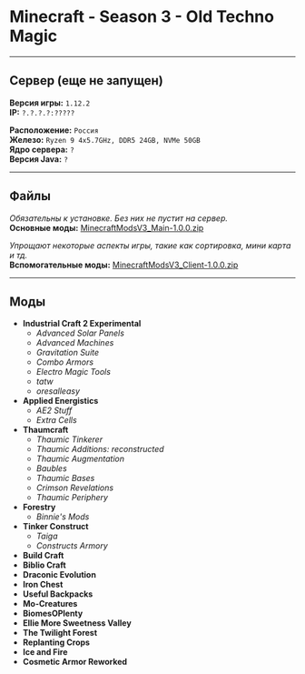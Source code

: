 # Minecraft - Season 3 - Old Techno Magic
___

## Сервер (еще не запущен)

**Версия игры:** `1.12.2`</br>
**IP:** `?.?.?.?:?????`</br>

**Расположение:** `Россия`</br>
**Железо:** `Ryzen 9 4x5.7GHz, DDR5 24GB, NVMe 50GB`</br>
**Ядро сервера:** `?`</br>
**Версия Java:** `?`</br>
___

## Файлы

*Обязательны к установке. Без них не пустит на сервер.*</br>
**Основные моды:** [MinecraftModsV3_Main-1.0.0.zip](https://disk.yandex.ru/d/9hFd_7J4hGP6pw)

*Упрощают некоторые аспекты игры, такие как сортировка, мини карта и тд.*</br>
**Вспомогательные моды:** [MinecraftModsV3_Client-1.0.0.zip](https://disk.yandex.ru/d/P2zR9qGWa9Kp2A)

___

## Моды

- **Industrial Craft 2 Experimental**
  - *Advanced Solar Panels*
  - *Advanced Machines*
  - *Gravitation Suite*
  - *Combo Armors*
  - *Electro Magic Tools*
  - *tatw*
  - *oresalleasy*
- **Applied Energistics**
  - *AE2 Stuff*
  - *Extra Cells*
- **Thaumcraft**
  - *Thaumic Tinkerer*
  - *Thaumic Additions: reconstructed*
  - *Thaumic Augmentation*
  - *Baubles*
  - *Thaumic Bases*
  - *Crimson Revelations*
  - *Thaumic Periphery*
- **Forestry**
  - *Binnie's Mods*
- **Tinker Construct**
  - *Taiga*
  - *Constructs Armory*
- **Build Craft**
- **Biblio Craft**
- **Draconic Evolution**
- **Iron Chest**
- **Useful Backpacks**
- **Mo-Creatures**
- **BiomesOPlenty**
- **Ellie More Sweetness Valley**
- **The Twilight Forest**
- **Replanting Crops**
- **Ice and Fire**
- **Cosmetic Armor Reworked**